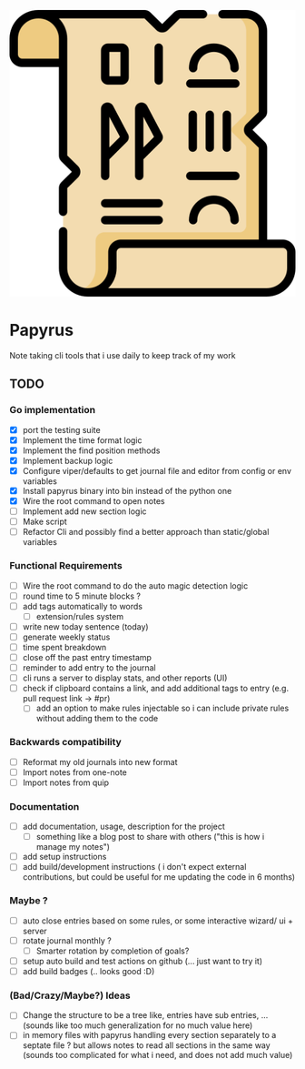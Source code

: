 ![Papyrus](papyrus.png)

# Papyrus

Note taking cli tools that i use daily to keep track of my work


## TODO

### Go implementation

* [x] port the testing suite
* [x] Implement the time format logic
* [x] Implement the find position methods
* [x] Implement backup logic
* [x] Configure viper/defaults to get journal file and editor from config or env variables
* [x] Install papyrus binary into bin instead of the python one
* [x] Wire the root command to open notes
* [ ] Implement add new section logic
* [ ] Make script
* [ ] Refactor Cli and possibly find a better approach than static/global variables

### Functional Requirements

* [ ] Wire the root command to do the auto magic detection logic
* [ ] round time to 5 minute blocks ?
* [ ] add tags automatically to words
  * [ ] extension/rules system
* [ ] write new today sentence (today)
* [ ] generate weekly status
* [ ] time spent breakdown
* [ ] close off the past entry timestamp
* [ ] reminder to add entry to the journal
* [ ] cli runs a server to display stats, and other reports (UI)
* [ ] check if clipboard contains a link, and add additional tags to entry (e.g. pull request link -> #pr)
  * [ ] add an option to make rules injectable so i can include private rules without adding them to the code

### Backwards compatibility

* [ ] Reformat my old journals into new format
* [ ] Import notes from one-note
* [ ] Import notes from quip

### Documentation

* [ ] add documentation, usage, description for the project
  * [ ] something like a blog post to share with others ("this is how i manage my notes")
* [ ] add setup instructions
* [ ] add build/development instructions ( i don't expect external contributions, but could be useful for me updating the code in 6 months)

### Maybe ?

* [ ] auto close entries  based on some rules, or some interactive wizard/ ui + server
* [ ] rotate journal monthly ?
  * [ ] Smarter rotation by completion of goals?

* [ ] setup auto build and test actions on github (... just want to try it)
* [ ] add build badges (.. looks good :D)

### (Bad/Crazy/Maybe?) Ideas

* [ ] Change the structure to be a tree like, entries have sub entries, ...  (sounds like too much generalization for no much value here)
* [ ] in memory files with papyrus handling every section separately to a septate file ? but allows notes to read all sections in the same way (sounds too complicated for what i need, and does not add much value)
